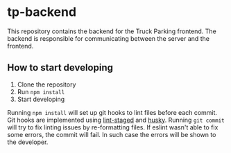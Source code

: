 # tp-backend
This repository contains the backend for the Truck Parking frontend. The backend is responsible for communicating between
the server and the frontend.

## How to start developing
1. Clone the repository
2. Run `npm install`
3. Start developing

Running `npm install` will set up git hooks to lint files before each commit. Git hooks are implemented using
[lint-staged](https://github.com/okonet/lint-staged) and [husky](https://github.com/typicode/husky). Running
`git commit` will try to fix linting issues by re-formatting files. If eslint wasn't able to fix some errors, the commit
will fail. In such case the errors will be shown to the developer.
